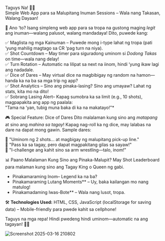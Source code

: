 Taguys Na! 🥃🤣  
Simple Web App para sa Malupitang Inuman Sessions – Wala nang Takasan, Walang Dayaan!


📝 Ano ‘to?
Isang simpleng web app para sa tropa na gustong maging *legit* ang inuman—walang palusot, walang mandadaya! Dito, puwede kang:  

✅ Maglista ng mga Kainuman – Puwede mong i-type lahat ng tropa (pati ‘yung mahilig magtago sa CR ‘pag turn na niya).  
✅ Shot Countdown – May timer para siguradong uminom si *Dodong Takas* on time—wala nang delay!  
✅ Turn Rotation – Automatic na lilipat sa next na iinom, hindi ‘yung ikaw lagi ang nadadale.  
✅ Dice of Dares – May virtual dice na magbibigay ng random na hamon—handa ka na ba sa mga trip ng app?  
✅ Shot Analytics – Sino ang pinaka-lasing? Sino ang umayaw? Lahat ng stats, kita mo na dito!  
✅ Sobrang Lasing Alert– Kapag sumobra ka sa limit (e.g., 10 shots), magpapakita ang app ng paalala:  
"Tama na ‘yan, tubig muna baka di ka na makatayo!"* 


🎮 Special Feature: Dice of Dares 
Dito malalaman kung sino ang *matapang* at sino ang *mahina sa tagay*! Kapag nag-roll ka ng dice, may lalabas na dare na dapat mong gawin. Sample dares:  

🎲 "Uminom ng 2 shots… at magbigay ng malupitang pick-up line."  
🎲 "Pass ka sa tagay, pero dapat magpakitang gilas sa sayaw!"  
🎲 "I-challenge ang kahit sino sa arm wrestling—talo, inom!"  



📊 Paano Malalaman Kung Sino ang Pinaka-Malupit?
May Shot Leaderboard para malaman kung sino ang Tagay King o Queen ng gabi.  
- Pinakamaraming Inom– Legend ka na ba?  
- Pinakamaraming Lutang Moments** – Uy, baka kailangan mo nang matulog!  
- Pinakamadaming Iwas-Bote** – Wala nang lusot, tropa.  



🛠️ **Technologies Used:** HTML, CSS, JavaScript (localStorage for saving data) – Mobile-friendly para pwede kahit sa cellphone!  



Taguys na mga repa! Hindi pwedeng hindi uminom—automatic na ang tagayan! 🍻😂  

![Screenshot 2025-03-16 210802](https://github.com/user-attachments/assets/e4974dfe-87ce-48cd-88bb-9dbd556b33f0)

